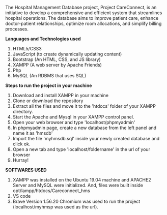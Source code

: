 The Hospital Management Database project, Project CareConnect, is an initiative to develop a comprehensive and efficient system that streamlines hospital operations. The database aims to improve patient care, enhance doctor-patient relationships, optimize room allocations, and simplify billing processes.

**Languages and Technologies used**
1. HTML5/CSS3
2. JavaScript (to create dynamically updating content)
3. Bootstrap (An HTML, CSS, and JS library)
4. XAMPP (A web server by Apache Friends)
5. Php
6. MySQL (An RDBMS that uses SQL)

**Steps to run the project in your machine**
1. Download and install XAMPP in your machine
2. Clone or download the repository
3. Extract all the files and move it to the 'htdocs' folder of your XAMPP directory.
4. Start the Apache and Mysql in your XAMPP control panel.
5. Open your web browser and type 'localhost/phpmyadmin'
6. In phpmyadmin page, create a new database from the left panel and name it as 'hmsdb'
7. Import the file 'myhmsdb.sql' inside your newly created database and click ok.
8. Open a new tab and type 'localhost/foldername' in the url of your browser
9. Hurray!
    
**SOFTWARES USED**
1. XAMPP was installed on the Ubuntu 19.04 machine and APACHE2 Server and MySQL were initialized. And, files were built inside opt/lampp/htdocs/Careconnect_hms
2. VS code
3. Brave Version 1.56.20 Chromium was used to run the project (localhost/myhmsp was used as the url).



